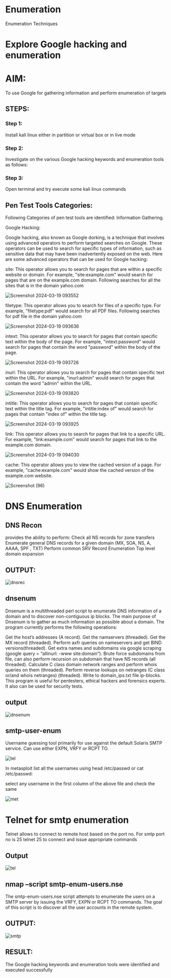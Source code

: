 # Enumeration
Enumeration Techniques

# Explore Google hacking and enumeration 

# AIM:

To use Google for gathering information and perform enumeration of targets

## STEPS:

### Step 1:

Install kali linux either in partition or virtual box or in live mode

### Step 2:

Investigate on the various Google hacking keywords and enumeration tools as follows:


### Step 3:
Open terminal and try execute some kali linux commands

## Pen Test Tools Categories:  

Following Categories of pen test tools are identified:
Information Gathering.

Google Hacking:

Google hacking, also known as Google dorking, is a technique that involves using advanced operators to perform targeted searches on Google. These operators can be used to search for specific types of information, such as sensitive data that may have been inadvertently exposed on the web. Here are some advanced operators that can be used for Google hacking:

site: This operator allows you to search for pages that are within a specific website or domain. For example, "site:example.com" would search for pages that are on the example.com domain.
Following searches for all the sites that is in the domain yahoo.com


![Screenshot 2024-03-19 093552](https://github.com/Shree-Ram-R/Enumeration/assets/121288490/dfa6bfed-c6a5-4949-9a94-f37ff8d6cff7)



filetype: This operator allows you to search for files of a specific type. For example, "filetype:pdf" would search for all PDF files.
Following searches for pdf file in the domain yahoo.com

![Screenshot 2024-03-19 093636](https://github.com/Shree-Ram-R/Enumeration/assets/121288490/62b116af-2f29-45cc-8755-330d5d3bcde0)


intext: This operator allows you to search for pages that contain specific text within the body of the page. For example, "intext:password" would search for pages that contain the word "password" within the body of the page.

![Screenshot 2024-03-19 093726](https://github.com/Shree-Ram-R/Enumeration/assets/121288490/ec2c4881-54a0-4752-b1e4-f9527a64c7c9)


inurl: This operator allows you to search for pages that contain specific text within the URL. For example, "inurl:admin" would search for pages that contain the word "admin" within the URL.

![Screenshot 2024-03-19 093820](https://github.com/Shree-Ram-R/Enumeration/assets/121288490/2304853a-c961-4be0-bdff-a0ccdb01506e)


intitle: This operator allows you to search for pages that contain specific text within the title tag. For example, "intitle:index of" would search for pages that contain "index of" within the title tag.

![Screenshot 2024-03-19 093925](https://github.com/Shree-Ram-R/Enumeration/assets/121288490/18602c7a-e431-461d-b99c-ad9e75d20a34)


link: This operator allows you to search for pages that link to a specific URL. For example, "link:example.com" would search for pages that link to the example.com domain.

![Screenshot 2024-03-19 094030](https://github.com/Shree-Ram-R/Enumeration/assets/121288490/80592077-478a-4a7e-bba3-823b345fa93e)


cache: This operator allows you to view the cached version of a page. For example, "cache:example.com" would show the cached version of the example.com website.

![Screenshot (96)](https://github.com/Shree-Ram-R/Enumeration/assets/121288490/373daa2a-850d-41db-bd2b-c57788c07f18)

 
# DNS Enumeration


## DNS Recon
provides the ability to perform:
Check all NS records for zone transfers
Enumerate general DNS records for a given domain (MX, SOA, NS, A, AAAA, SPF , TXT)
Perform common SRV Record Enumeration
Top level domain expansion
## OUTPUT:


![dnsrec](https://github.com/Shree-Ram-R/Enumeration/assets/121288490/f4b82004-3313-4b61-8592-5dcfc577f020)



## dnsenum
Dnsenum is a multithreaded perl script to enumerate DNS information of a domain and to discover non-contiguous ip blocks. The main purpose of Dnsenum is to gather as much information as possible about a domain. The program currently performs the following operations:

Get the host’s addresses (A record).
Get the namservers (threaded).
Get the MX record (threaded).
Perform axfr queries on nameservers and get BIND versions(threaded).
Get extra names and subdomains via google scraping (google query = “allinurl: -www site:domain”).
Brute force subdomains from file, can also perform recursion on subdomain that have NS records (all threaded).
Calculate C class domain network ranges and perform whois queries on them (threaded).
Perform reverse lookups on netranges (C class or/and whois netranges) (threaded).
Write to domain_ips.txt file ip-blocks.
This program is useful for pentesters, ethical hackers and forensics experts. It also can be used for security tests.

## output

![dnsenum](https://github.com/Shree-Ram-R/Enumeration/assets/121288490/ae212de7-0327-48db-88c0-fe93337d25d0)


## smtp-user-enum
Username guessing tool primarily for use against the default Solaris SMTP service. Can use either EXPN, VRFY or RCPT TO.

![tel](https://github.com/Shree-Ram-R/Enumeration/assets/121288490/a71cc679-cfa8-4ff6-893a-628dced2addb)


In metasploit list all the usernames using head /etc/passwd or cat /etc/passwd:

select any username in the first column of the above file and check the same

![met](https://github.com/Shree-Ram-R/Enumeration/assets/121288490/2e4ac59b-d763-4ae0-bceb-1c30cb246932)


# Telnet for smtp enumeration
Telnet allows to connect to remote host based on the port no. For smtp port no is 25
telnet <host address> 25 to connect
and issue appropriate commands
  
 ## Output
  
  ![tel](https://github.com/Shree-Ram-R/Enumeration/assets/121288490/a41a5d91-728b-4717-8bbb-4c90338fecae)


## nmap –script smtp-enum-users.nse <hostname>

The smtp-enum-users.nse script attempts to enumerate the users on a SMTP server by issuing the VRFY, EXPN or RCPT TO commands. The goal of this script is to discover all the user accounts in the remote system.


## OUTPUT:

![smtp](https://github.com/Shree-Ram-R/Enumeration/assets/121288490/defd40c8-9c95-4aea-9001-4816e441e0ec)


## RESULT:
The Google hacking keywords and enumeration tools were identified and executed successfully


